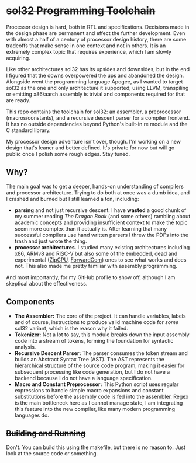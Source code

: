 # ~~sol32 Programming Toolchain~~
Processor design is hard, both in RTL and specifications. Decisions made in the design phase are permanent and effect the further development. Even with almost a half of a century of processor design history, there are some tradeoffs that make sense in one context and not in others. It is an extremely complex topic that requires experience, which I am slowly acquiring.

Like other architectures sol32 has its upsides and downsides, but in the end I figured that the downs overpowered the ups and abandoned the design. Alongside went the programming language Apogee, as I wanted to target sol32 as the one and only architecture it supported; using LLVM, transpiling or emitting x86/aarch assembly is trivial and components required for that are ready.

This repo contains the toolchain for sol32: an assembler, a preprocessor (macros/constants), and a recursive descent parser for a compiler frontend. It has no outside dependencies beyond Python's built-in re module and the C standard library.

My processor design adventure isn't over, though. I'm working on a new design that's leaner and better defined. It's private for now but will go public once I polish some rough edges. Stay tuned.

## Why?
The main goal was to get a deeper, hands-on understanding of compilers and processor architecture.
Trying to do both at once was a dumb idea, and I crashed and burned but I still learned a ton, including:
- **parsing** and not just recursive descent. I have **wasted** a good chunk of my summer reading _The Dragon Book_ (and some others) rambling about academic concepts and providing insufficient context to make the topic seem more complex than it actually is. After learning that many successful compilers use hand written parsers I threw the PDFs into the trash and just wrote the thing. 
- **processor architectures**. I studied many existing architectures including x86, ARMv8 and RISC-V but also some of the embedded, dead and experimental ([ZipCPU](https://github.com/ZipCPU), [ForwardCom](https://forwardcom.info/)) ones to see what works and does not. This also made me pretty familiar with assembly programming.

And most importantly, for my GitHub profile to show off, although I am skeptical about the effectiveness.

## Components
* **The Assembler:** The core of the project. It can handle variables, labels and of course, instructions to produce valid machine code for _some_ sol32 variant, which is the reason why it failed.
* **Tokenizer:** Not a lot to say, this module breaks down the input assembly code into a stream of tokens, forming the foundation for syntactic analysis.
* **Recursive Descent Parser:** The parser consumes the token stream and builds an Abstract Syntax Tree (AST). The AST represents the hierarchical structure of the source code program, making it easier for subsequent processing like code generation, but I do not have a backend because I do not have a language specification.
* **Macro and Constant Preprocessor:** This Python script uses regular expressions to handle simple macro expansions and constant substitutions before the assembly code is fed into the assembler. Regex is the main bottleneck here as I cannot manage state, I am integrating this feature into the new compiler, like many modern programming languages do.

## ~~Building and Running~~
Don't.
You can build this using the makefile, but there is no reason to. Just look at the source code or something.
